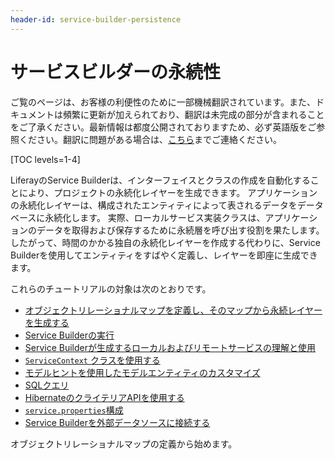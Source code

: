 ```yaml
---
header-id: service-builder-persistence
---
```


# サービスビルダーの永続性

<p class="alert alert-info"><span class="wysiwyg-color-blue120">ご覧のページは、お客様の利便性のために一部機械翻訳されています。また、ドキュメントは頻繁に更新が加えられており、翻訳は未完成の部分が含まれることをご了承ください。最新情報は都度公開されておりますため、必ず英語版をご参照ください。翻訳に問題がある場合は、<a href="mailto:support-content-jp@liferay.com">こちら</a>までご連絡ください。</span></p>

[TOC levels=1-4]

LiferayのService Builderは、インターフェイスとクラスの作成を自動化することにより、プロジェクトの永続化レイヤーを生成できます。 アプリケーションの永続化レイヤーは、構成されたエンティティによって表されるデータをデータベースに永続化します。 実際、ローカルサービス実装クラスは、アプリケーションのデータを取得および保存するために永続層を呼び出す役割を果たします。 したがって、時間のかかる独自の永続化レイヤーを作成する代わりに、Service Builderを使用してエンティティをすばやく定義し、レイヤーを即座に生成できます。

これらのチュートリアルの対象は次のとおりです。

  - [オブジェクトリレーショナルマップを定義し、そのマップから永続レイヤーを生成する](/docs/7-1/tutorials/-/knowledge_base/t/defining-an-object-relational-map-with-service-builder)
  - [Service Builderの実行](/docs/7-1/tutorials/-/knowledge_base/t/running-service-builder)
  - [Service Builderが生成するローカルおよびリモートサービスの理解と使用](/docs/7-1/tutorials/-/knowledge_base/t/understanding-the-code-generated-by-service-builder)
  - [`ServiceContext` クラスを使用する](/docs/7-1/tutorials/-/knowledge_base/t/understanding-servicecontext)
  - [モデルヒントを使用したモデルエンティティのカスタマイズ](/docs/7-1/tutorials/-/knowledge_base/t/customizing-model-entities-with-model-hints)
  - [SQLクエリ](/docs/7-1/tutorials/-/knowledge_base/t/custom-sql)
  - [HibernateのクライテリアAPIを使用する](/docs/7-1/tutorials/-/knowledge_base/t/dynamic-query)
  - [`service.properties`構成](/docs/7-1/tutorials/-/knowledge_base/t/configuring-service-properties)
  - [Service Builderを外部データソースに接続する](/docs/7-1/tutorials/-/knowledge_base/t/connecting-service-builder-to-external-databases)

オブジェクトリレーショナルマップの定義から始めます。
